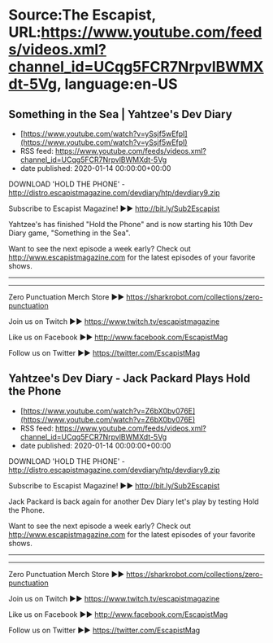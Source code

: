 # Source:The Escapist, URL:https://www.youtube.com/feeds/videos.xml?channel_id=UCqg5FCR7NrpvlBWMXdt-5Vg, language:en-US

## Something in the Sea | Yahtzee's Dev Diary
 - [https://www.youtube.com/watch?v=ySsjf5wEfpI](https://www.youtube.com/watch?v=ySsjf5wEfpI)
 - RSS feed: https://www.youtube.com/feeds/videos.xml?channel_id=UCqg5FCR7NrpvlBWMXdt-5Vg
 - date published: 2020-01-14 00:00:00+00:00

DOWNLOAD 'HOLD THE PHONE' - http://distro.escapistmagazine.com/devdiary/htp/devdiary9.zip

Subscribe to Escapist Magazine! ►► http://bit.ly/Sub2Escapist

Yahtzee's has finished "Hold the Phone" and is now starting his 10th Dev Diary game, "Something in the Sea". 

Want to see the next episode a week early? Check out http://www.escapistmagazine.com for the latest episodes of your favorite shows.

---



---


Zero Punctuation Merch Store ►► https://sharkrobot.com/collections/zero-punctuation 

Join us on Twitch ►► https://www.twitch.tv/escapistmagazine 

Like us on Facebook ►► http://www.facebook.com/EscapistMag

Follow us on Twitter ►► https://twitter.com/EscapistMag

## Yahtzee's Dev Diary - Jack Packard Plays Hold the Phone
 - [https://www.youtube.com/watch?v=Z6bX0bv076E](https://www.youtube.com/watch?v=Z6bX0bv076E)
 - RSS feed: https://www.youtube.com/feeds/videos.xml?channel_id=UCqg5FCR7NrpvlBWMXdt-5Vg
 - date published: 2020-01-14 00:00:00+00:00

DOWNLOAD 'HOLD THE PHONE' - http://distro.escapistmagazine.com/devdiary/htp/devdiary9.zip

Subscribe to Escapist Magazine! ►► http://bit.ly/Sub2Escapist

Jack Packard is back again for another Dev Diary let's play by testing Hold the Phone. 

Want to see the next episode a week early? Check out http://www.escapistmagazine.com for the latest episodes of your favorite shows.

---



---


Zero Punctuation Merch Store ►► https://sharkrobot.com/collections/zero-punctuation 

Join us on Twitch ►► https://www.twitch.tv/escapistmagazine 

Like us on Facebook ►► http://www.facebook.com/EscapistMag

Follow us on Twitter ►► https://twitter.com/EscapistMag

